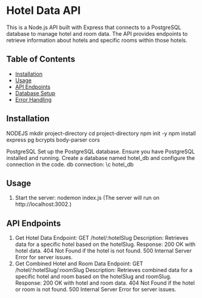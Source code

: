 # Hotel Data API

This is a Node.js API built with Express that connects to a PostgreSQL database to manage hotel and room data. The API provides endpoints to retrieve information about hotels and specific rooms within those hotels.

## Table of Contents

- [Installation](#installation)
- [Usage](#usage)
- [API Endpoints](#api-endpoints)
- [Database Setup](#database-setup)
- [Error Handling](#error-handling)

## Installation
NODEJS
mkdir project-directory
cd project-directory
npm init -y
npm install express pg bcrypts body-parser cors 

PostgreSQL
Set up the PostgreSQL database. Ensure you have PostgreSQL installed and running. Create a database named hotel_db and configure the connection in the code.
db connection: \c hotel_db

## Usage
1. Start the server: nodemon index.js
(The server will run on http://localhost:3002.)
   
## API Endpoints
1. Get Hotel Data
Endpoint: GET /hotel/:hotelSlug
Description: Retrieves data for a specific hotel based on the hotelSlug.
Response:
200 OK with hotel data.
404 Not Found if the hotel is not found.
500 Internal Server Error for server issues.
2. Get Combined Hotel and Room Data
Endpoint: GET /hotel/:hotelSlug/:roomSlug
Description: Retrieves combined data for a specific hotel and room based on the hotelSlug and roomSlug.
Response:
200 OK with hotel and room data.
404 Not Found if the hotel or room is not found.
500 Internal Server Error for server issues.
